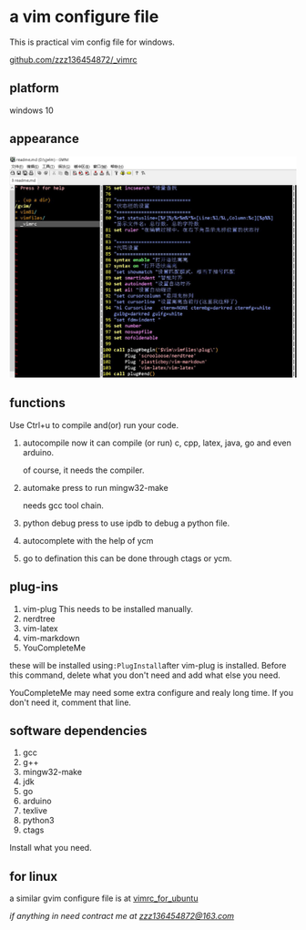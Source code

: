 # a vim configure file

This is practical vim config file for windows. 

[github.com/zzz136454872/_vimrc](https://github.com/zzz136454872/_vimrc)

## platform

windows 10

## appearance
![pict](https://github.com/zzz136454872/_vimrc/blob/master/appearance.jpg)

## functions 

Use Ctrl+u to compile and(or) run your code. 

1. autocompile
    now it can compile (or run) c, cpp, latex, java, go and even arduino. 

    of course, it needs the compiler. 
2. automake
    press <C-N> to run mingw32-make

    needs gcc tool chain. 

3. python debug
    press <C-D> to use ipdb to debug a python file. 

4. autocomplete
    with the help of ycm

5. go to defination
    this can be done through ctags or ycm. 
## plug-ins 
1. vim-plug 
    This needs to be installed manually. 
2. nerdtree
3. vim-latex
4. vim-markdown 
5. YouCompleteMe

these will be installed using`:PlugInstall`after vim-plug is installed.
Before this command, delete what you don't need and add what else you need. 

YouCompleteMe may need some extra configure and realy long time. 
If you don't need it, comment that line. 

## software dependencies

1. gcc
2. g++
2. mingw32-make
3. jdk
4. go
5. arduino
6. texlive
7. python3
8. ctags

Install what you need. 

## for linux 
a similar gvim configure file is at
[vimrc_for_ubuntu](https://github.com/zzz136454872/vimrc_for_ubuntu)

*if anything in need contract me at [zzz136454872@163.com](zzz136454872@163.com)*

